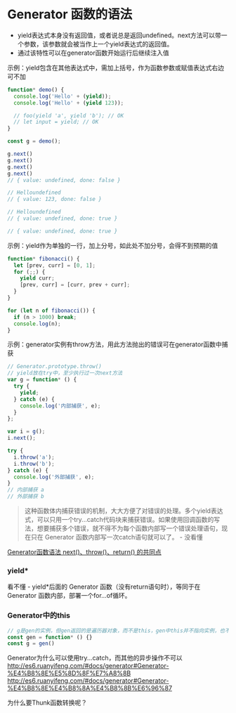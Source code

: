 <!-- markdownlint-disable -->
# Generator 函数的语法


* yield表达式本身没有返回值，或者说总是返回undefined。next方法可以带一个参数，该参数就会被当作上一个yield表达式的返回值。
* 通过该特性可以在generator函数开始运行后继续注入值

示例：yield包含在其他表达式中，需加上括号，作为函数参数或赋值表达式右边可不加
```js
function* demo() {
  console.log('Hello' + (yield));
  console.log('Hello' + (yield 123));

  // foo(yield 'a', yield 'b'); // OK
  // let input = yield; // OK
}

const g = demo();

g.next()
g.next()
g.next()
g.next()
// { value: undefined, done: false }

// Helloundefined
// { value: 123, done: false }

// Helloundefined
// { value: undefined, done: true }

// { value: undefined, done: true }
```

示例：yield作为单独的一行，加上分号，如此处不加分号，会得不到预期的值
```js
function* fibonacci() {
  let [prev, curr] = [0, 1];
  for (;;) {
    yield curr;
    [prev, curr] = [curr, prev + curr];
  }
}

for (let n of fibonacci()) {
  if (n > 1000) break;
  console.log(n);
}
```

示例：generator实例有throw方法，用此方法抛出的错误可在generator函数中捕获
```js
// Generator.prototype.throw()
// yield放在try中，至少执行过一次next方法
var g = function* () {
  try {
    yield;
  } catch (e) {
    console.log('内部捕获', e);
  }
};

var i = g();
i.next();

try {
  i.throw('a');
  i.throw('b');
} catch (e) {
  console.log('外部捕获', e);
}
// 内部捕获 a
// 外部捕获 b
```

> 这种函数体内捕获错误的机制，大大方便了对错误的处理。多个yield表达式，可以只用一个try...catch代码块来捕获错误。如果使用回调函数的写法，想要捕获多个错误，就不得不为每个函数内部写一个错误处理语句，现在只在 Generator 函数内部写一次catch语句就可以了。  - 没看懂

[Generator函数语法 next()、throw()、return() 的共同点](http://es6.ruanyifeng.com/#docs/generator#next%E3%80%81throw%E3%80%81return-%E7%9A%84%E5%85%B1%E5%90%8C%E7%82%B9)

### yield*

看不懂 - yield*后面的 Generator 函数（没有return语句时），等同于在 Generator 函数内部，部署一个for...of循环。

### Generator中的this
```js
// g是gen的实例，但gen返回的是遍历器对象，而不是this，gen中this并不指向实例，也不能用this
const gen = function* () {}
const g = gen()
```

Generator为什么可以使用try...catch，而其他的异步操作不可以
http://es6.ruanyifeng.com/#docs/generator#Generator-%E4%B8%8E%E5%8D%8F%E7%A8%8B
http://es6.ruanyifeng.com/#docs/generator#Generator-%E4%B8%8E%E4%B8%8A%E4%B8%8B%E6%96%87

为什么要Thunk函数转换呢？
